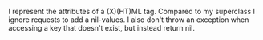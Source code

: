 I represent the attributes of a (X)(HT)ML tag. Compared to my superclass I ignore requests to add a nil-values. I also don't throw an exception when accessing a key that doesn't exist, but instead return nil.